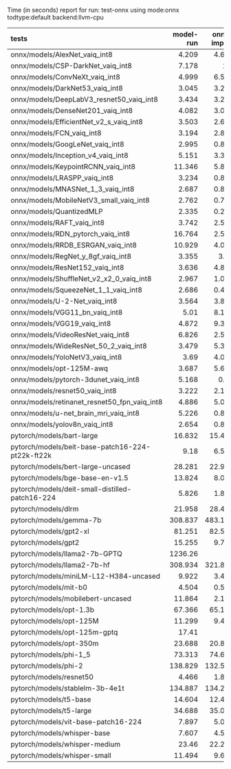 Time (in seconds) report for run: test-onnx using mode:onnx todtype:default backend:llvm-cpu

| tests                                            |   model-run |   onnx-import |   torch-mlir |   iree-compile |   inference |
|:-------------------------------------------------|------------:|--------------:|-------------:|---------------:|------------:|
| onnx/models/AlexNet_vaiq_int8                    |       4.209 |         4.691 |            0 |          5.253 |       0.484 |
| onnx/models/CSP-DarkNet_vaiq_int8                |       7.178 |         2.3   |            0 |          9.209 |       0.605 |
| onnx/models/ConvNeXt_vaiq_int8                   |       4.999 |         6.517 |            0 |         19.381 |       0.952 |
| onnx/models/DarkNet53_vaiq_int8                  |       3.045 |         3.252 |            0 |          8.252 |       0.659 |
| onnx/models/DeepLabV3_resnet50_vaiq_int8         |       3.434 |         3.273 |            0 |          9.094 |       1.684 |
| onnx/models/DenseNet201_vaiq_int8                |       4.082 |         3.014 |            0 |         30.233 |       0.362 |
| onnx/models/EfficientNet_v2_s_vaiq_int8          |       3.503 |         2.685 |            0 |         18.327 |       0.38  |
| onnx/models/FCN_vaiq_int8                        |       3.194 |         2.894 |            0 |          7.897 |       0.807 |
| onnx/models/GoogLeNet_vaiq_int8                  |       2.995 |         0.866 |            0 |          9.05  |       0.218 |
| onnx/models/Inception_v4_vaiq_int8               |       5.151 |         3.378 |            0 |          1.428 |       0     |
| onnx/models/KeypointRCNN_vaiq_int8               |      11.346 |         5.872 |            0 |          1.954 |       0     |
| onnx/models/LRASPP_vaiq_int8                     |       3.234 |         0.859 |            0 |          9.479 |      10.002 |
| onnx/models/MNASNet_1_3_vaiq_int8                |       2.687 |         0.867 |            0 |          6.958 |       0.157 |
| onnx/models/MobileNetV3_small_vaiq_int8          |       2.762 |         0.758 |            0 |          8.158 |       0.122 |
| onnx/models/QuantizedMLP                         |       2.335 |         0.286 |            0 |          0.999 |       0.053 |
| onnx/models/RAFT_vaiq_int8                       |       3.742 |         2.542 |            0 |         30.66  |       0     |
| onnx/models/RDN_pytorch_vaiq_int8                |      16.764 |         2.509 |            0 |         15.04  |     106.298 |
| onnx/models/RRDB_ESRGAN_vaiq_int8                |      10.929 |         4.091 |            0 |         35.996 |      40.201 |
| onnx/models/RegNet_y_8gf_vaiq_int8               |       3.355 |         3.34  |            0 |         11.49  |       0.535 |
| onnx/models/ResNet152_vaiq_int8                  |       3.636 |         4.847 |            0 |         15.14  |       0.608 |
| onnx/models/ShuffleNet_v2_x2_0_vaiq_int8         |       2.967 |         1.071 |            0 |          5.401 |       0.157 |
| onnx/models/SqueezeNet_1_1_vaiq_int8             |       2.686 |         0.442 |            0 |          4.341 |       0.137 |
| onnx/models/U-2-Net_vaiq_int8                    |       3.564 |         3.872 |            0 |         18.454 |       1.702 |
| onnx/models/VGG11_bn_vaiq_int8                   |       5.01  |         8.103 |            0 |          9.437 |       0.762 |
| onnx/models/VGG19_vaiq_int8                      |       4.872 |         9.372 |            0 |         10.241 |       1.06  |
| onnx/models/VideoResNet_vaiq_int8                |       6.826 |         2.572 |            0 |          1.21  |       0     |
| onnx/models/WideResNet_50_2_vaiq_int8            |       3.479 |         5.308 |            0 |          9.836 |       0.796 |
| onnx/models/YoloNetV3_vaiq_int8                  |       3.69  |         4.029 |            0 |         11.749 |       7.111 |
| onnx/models/opt-125M-awq                         |       3.687 |         5.688 |            0 |          2.383 |       0     |
| onnx/models/pytorch-3dunet_vaiq_int8             |       5.168 |         0.66  |            0 |          4.014 |      41.673 |
| onnx/models/resnet50_vaiq_int8                   |       3.222 |         2.101 |            0 |          7.661 |       0.413 |
| onnx/models/retinanet_resnet50_fpn_vaiq_int8     |       4.886 |         5.012 |            0 |          1.698 |       0     |
| onnx/models/u-net_brain_mri_vaiq_int8            |       5.226 |         0.859 |            0 |          3.892 |       7.413 |
| onnx/models/yolov8n_vaiq_int8                    |       2.654 |         0.828 |            0 |          9.768 |       0.47  |
| pytorch/models/bart-large                        |      16.832 |        15.432 |            0 |          8.239 |       0     |
| pytorch/models/beit-base-patch16-224-pt22k-ft22k |       9.18  |         6.528 |            0 |         10.183 |       0.758 |
| pytorch/models/bert-large-uncased                |      28.281 |        22.931 |            0 |         25.052 |       8.834 |
| pytorch/models/bge-base-en-v1.5                  |      13.824 |         8.051 |            0 |         11.384 |       7.663 |
| pytorch/models/deit-small-distilled-patch16-224  |       5.826 |         1.809 |            0 |          5.5   |       0.28  |
| pytorch/models/dlrm                              |      21.958 |        28.401 |            0 |         15.009 |       0     |
| pytorch/models/gemma-7b                          |     308.837 |       483.171 |            0 |        495.902 |      96.978 |
| pytorch/models/gpt2-xl                           |      81.251 |        82.579 |            0 |         88.349 |      15.287 |
| pytorch/models/gpt2                              |      15.255 |         9.787 |            0 |         11.356 |       8.982 |
| pytorch/models/llama2-7b-GPTQ                    |    1236.26  |         0     |            0 |          0     |       0     |
| pytorch/models/llama2-7b-hf                      |     308.934 |       321.879 |            0 |        359.239 |      46.566 |
| pytorch/models/miniLM-L12-H384-uncased           |       9.922 |         3.401 |            0 |          6.876 |       7.401 |
| pytorch/models/mit-b0                            |       4.504 |         0.574 |            0 |          7.247 |       0.432 |
| pytorch/models/mobilebert-uncased                |      11.864 |         2.169 |            0 |         14.546 |       0.258 |
| pytorch/models/opt-1.3b                          |      67.366 |        65.194 |            0 |         47.159 |       0     |
| pytorch/models/opt-125M                          |      11.299 |         9.492 |            0 |          5.121 |       0     |
| pytorch/models/opt-125m-gptq                     |      17.41  |         0     |            0 |          0     |       0     |
| pytorch/models/opt-350m                          |      23.688 |        20.803 |            0 |         10.883 |       0     |
| pytorch/models/phi-1_5                           |      73.313 |        74.699 |            0 |         53.798 |       0     |
| pytorch/models/phi-2                             |     138.829 |       132.594 |            0 |         93.107 |       0     |
| pytorch/models/resnet50                          |       4.466 |         1.816 |            0 |          4.905 |       0.415 |
| pytorch/models/stablelm-3b-4e1t                  |     134.887 |       134.287 |            0 |         77.55  |       0     |
| pytorch/models/t5-base                           |      14.604 |        12.413 |            0 |         19.826 |      12.724 |
| pytorch/models/t5-large                          |      34.688 |        35.063 |            0 |         50.002 |      20.162 |
| pytorch/models/vit-base-patch16-224              |       7.897 |         5.057 |            0 |          8.464 |       0.634 |
| pytorch/models/whisper-base                      |       7.607 |         4.527 |            0 |          2.132 |       0     |
| pytorch/models/whisper-medium                    |      23.46  |        22.271 |            0 |         11.032 |       0     |
| pytorch/models/whisper-small                     |      11.494 |         9.663 |            0 |          4.576 |       0     |
